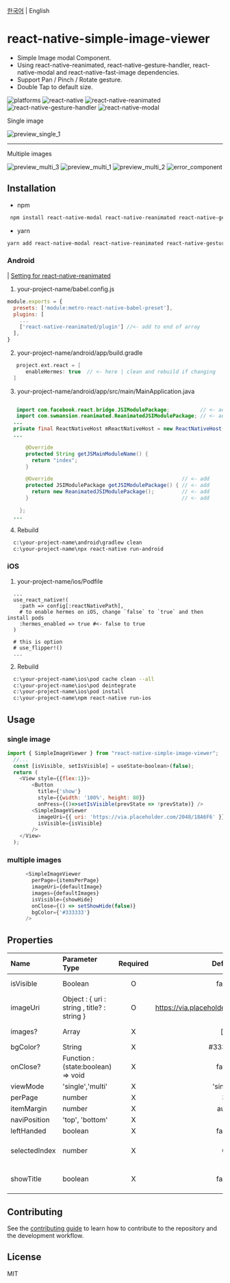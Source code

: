 [한국어](./README.md) | English

# react-native-simple-image-viewer

- Simple Image modal Component.
- Using react-native-reanimated, react-native-gesture-handler, react-native-modal and react-native-fast-image dependencies.
- Support Pan / Pinch / Rotate gesture. 
- Double Tap to default size.

![platforms](https://img.shields.io/badge/platforms-Android%20%7C%20iOS-brightgreen.svg?style=flat-square&colorB=191A17)
![react-native](https://img.shields.io/badge/react--native-v0.67-blue)
![react-native-reanimated](https://img.shields.io/badge/react--native--reanimated--v2-v2.4.1-blue)
![react-native-gesture-handler](https://img.shields.io/badge/react--native--gesture--handle-v2.1-blue)
![react-native-modal](https://img.shields.io/badge/react--native--modal-v13.0-blue)

Single image

![preview_single_1](https://user-images.githubusercontent.com/25360777/154618048-94856a9b-37cc-4e1e-bcc7-0570bad19df7.gif)

---
Multiple images

![preview_multi_3](https://user-images.githubusercontent.com/25360777/155094957-c0cd7866-376e-43b7-88ee-411cfd3f48af.gif)
![preview_multi_1](https://user-images.githubusercontent.com/25360777/155094485-0ea65b0a-63b1-4399-a8a4-0decd6969ddb.gif)
![preview_multi_2](https://user-images.githubusercontent.com/25360777/155094684-b39ad79e-61de-4e99-8afb-a5e828b06bea.gif)
![error_component](https://user-images.githubusercontent.com/25360777/155249176-68793dcf-7d32-4344-bdd5-1fb5d7289f81.gif)

## Installation

- npm
```sh
 npm install react-native-modal react-native-reanimated react-native-gesture-handler react-native-simple-image-viewer
````
- yarn
```sh
yarn add react-native-modal react-native-reanimated react-native-gesture-handler react-native-simple-image-viewer
```

### Android
| [Setting for react-native-reanimated](https://docs.swmansion.com/react-native-reanimated/docs/fundamentals/installation)
1. your-project-name/babel.config.js

```js
module.exports = {
  presets: ['module:metro-react-native-babel-preset'],
  plugins: [
    ...
    ['react-native-reanimated/plugin'] //<- add to end of array
  ],
}
```

2. your-project-name/android/app/build.gradle
```gradle
   project.ext.react = [
      enableHermes: true  // <- here | clean and rebuild if changing
  ]
```

3. your-project-name/android/app/src/main/MainApplication.java
```java

   import com.facebook.react.bridge.JSIModulePackage;          // <- add
   import com.swmansion.reanimated.ReanimatedJSIModulePackage; // <- add
  ...
  private final ReactNativeHost mReactNativeHost = new ReactNativeHost(this) {
  ...

      @Override
      protected String getJSMainModuleName() {
        return "index";
      }

      @Override                                          // <- add
      protected JSIModulePackage getJSIModulePackage() { // <- add
        return new ReanimatedJSIModulePackage();         // <- add
      }                                                  // <- add

    };
  ...
```

4. Rebuild
```sh
  c:\your-project-name\android\gradlew clean
  c:\your-project-name\npx react-native run-android
```

### iOS

1. your-project-name/ios/Podfile
```
  ...
  use_react_native!(
    :path => config[:reactNativePath],
    # to enable hermes on iOS, change `false` to `true` and then install pods
    :hermes_enabled => true #<- false to true
  )

  # this is option
  # use_flipper!()
  ...
```
2. Rebuild
```sh
  c:\your-project-name\ios\pod cache clean --all
  c:\your-project-name\ios\pod deintegrate
  c:\your-project-name\ios\pod install
  c:\your-project-name\npm react-native run-ios
```


## Usage
### single image
```js
import { SimpleImageViewer } from "react-native-simple-image-viewer";
  //...
  const [isVisible, setIsVisible] = useState<boolean>(false);
  return (
    <View style={{flex:1}}>
        <Button
          title={'show'}
          style={{width: '100%', height: 80}}
          onPress={()=>setIsVisible(prevState => !prevState)} />
        <SimpleImageViewer
          imageUri={{ uri: 'https://via.placeholder.com/2048/18A6F6' }}
          isVisible={isVisible}
        />
    </View>
  );

```
### multiple images
```js
      <SimpleImageViewer
        perPage={itemsPerPage}
        imageUri={defaultImage}
        images={defaultImages}
        isVisible={showHide}
        onClose={() => setShowHide(false)}
        bgColor={'#333333'}
      />
```

## Properties
| Name           | Parameter Type                              | Required |                 Default                 |                Description                |
|:---------------|:--------------------------------------------|:--------:|:---------------------------------------:|:-----------------------------------------:|
| isVisible      | Boolean                                     |    O     |                  false                  |             show / hide modal             |
| imageUri       | Object : { uri : string , title? : string } |    O     | https://via.placeholder.com/2048/18A6F6 |         jsonPlaceHolder image url         |
| images?        | Array                                       |    X     |                   [ ]                   |             Array of imageUri             |
| bgColor?       | String                                      |    X     |                 #333333                 |                                           |
| onClose?       | Function : (state:boolean) => void          |    X     |                  false                  |        return false when turn off         |
| viewMode       | 'single','multi'                            |    X     |                'single'                 |                                           |
| perPage        | number                                      |    X     |                    3                    |                                           |
| itemMargin     | number                                      |    X     |                  auto                   |                                           |
| naviPosition   | 'top', 'bottom'                             |    X     |                                         |                                           |
| leftHanded     | boolean                                     |    X     |                  false                  |                                           |
| selectedIndex  | number                                      |    X     |                    0                    | Selected array of imageUri object's index |
| showTitle      | boolean                                     |    X     |                  false                  |    Show selected imageUri object's title  |


## Contributing
See the [contributing guide](CONTRIBUTING.md) to learn how to contribute to the repository and the development workflow.

## License
MIT
